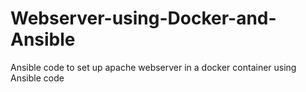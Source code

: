 # Webserver-using-Docker-and-Ansible
 Ansible code to set up apache webserver in a docker container using Ansible code
